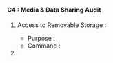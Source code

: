 #### C4 : Media & Data Sharing Audit

1. Access to Removable Storage :
   - Purpose :
   - Command :

2. 
